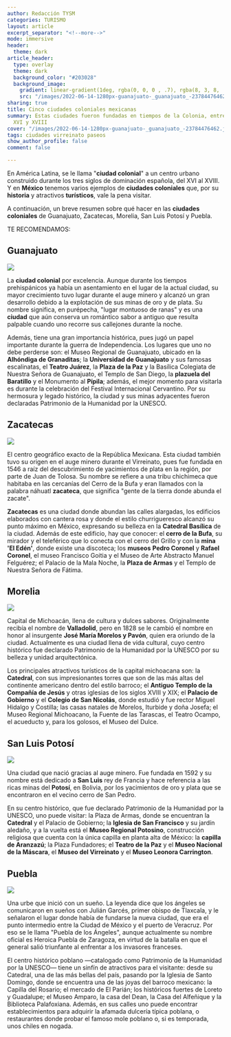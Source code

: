 ```yaml
---
author: Redacción TYSM
categories: TURISMO
layout: article
excerpt_separator: "<!--more-->"
mode: immersive
header:
  theme: dark
article_header:
  type: overlay
  theme: dark
  background_color: "#203028"
  background_image:
    gradient: linear-gradient(1deg, rgba(0, 0, 0 , .7), rgba(8, 3, 8, .9))
    src: "/images/2022-06-14-1280px-guanajuato-_guanajuato_-23784476462.jpeg"
sharing: true
title: Cinco ciudades coloniales mexicanas
summary: Estas ciudades fueron fundadas en tiempos de la Colonia, entre los siglos
  XVI y XVIII
cover: "/images/2022-06-14-1280px-guanajuato-_guanajuato_-23784476462.jpeg"
tags: ciudades virreinato paseos
show_author_profile: false
comment: false

---
```

En América Latina, se le llama "**ciudad colonial**" a un centro urbano construido durante los tres siglos de dominación española, del XVI al XVIII. Y en **México** tenemos varios ejemplos de **ciudades coloniales** que, por su **historia** y atractivos **turísticos**, vale la pena visitar.

A continuación, un breve resumen sobre qué hacer en las **ciudades coloniales** de Guanajuato, Zacatecas, Morelia, San Luis Potosí y Puebla.

TE RECOMENDAMOS:

## Guanajuato

![](https://upload.wikimedia.org/wikipedia/commons/thumb/9/9d/Teatro_Juarez%2C_Guanajuato.jpg/1024px-Teatro_Juarez%2C_Guanajuato.jpg)

La **ciudad colonial** por excelencia. Aunque durante los tiempos prehispánicos ya había un asentamiento en el lugar de la actual ciudad, su mayor crecimiento tuvo lugar durante el auge minero y alcanzó un gran desarrollo debido a la explotación de sus minas de oro y de plata. Su nombre significa, en purépecha, "lugar montuoso de ranas" y es una **ciudad** que aún conserva un romántico sabor a antiguo que resulta palpable cuando uno recorre sus callejones durante la noche.

Además, tiene una gran importancia histórica, pues jugó un papel importante durante la guerra de Independencia. Los lugares que uno no debe perderse son: el Museo Regional de Guanajuato, ubicado en la **Alhóndiga de Granaditas**; la **Universidad de Guanajuato** y sus famosas escalinatas, el **Teatro Juárez**, la **Plaza de la Paz** y la Basílica Colegiata de Nuestra Señora de Guanajuato, el Templo de San Diego, la **plazuela del Baratillo** y el Monumento al **Pípila**; además, el mejor momento para visitarla es durante la celebración del Festival Internacional Cervantino. Por su hermosura y legado histórico, la ciudad y sus minas adyacentes fueron declaradas Patrimonio de la Humanidad por la UNESCO.

## Zacatecas

![](https://upload.wikimedia.org/wikipedia/commons/thumb/a/a1/CISOL_2017_-_43.jpg/1024px-CISOL_2017_-_43.jpg)

El centro geográfico exacto de la República Mexicana. Esta ciudad también tuvo su origen en el auge minero durante el Virreinato, pues fue fundada en 1546 a raíz del descubrimiento de yacimientos de plata en la región, por parte de Juan de Tolosa. Su nombre se refiere a una tribu chichimeca que habitaba en las cercanías del Cerro de la Bufa y eran llamados con la palabra náhuatl **zacateca**, que significa "gente de la tierra donde abunda el zacate".

**Zacatecas** es una ciudad donde abundan las calles alargadas, los edificios elaborados con cantera rosa y donde el estilo churrigueresco alcanzó su punto máximo en México, expresando su belleza en la **Catedral Basílica** de la ciudad. Además de este edificio, hay que conocer: el **cerro de la Bufa**, su mirador y el teleférico que lo conecta con el cerro del Grillo y con la **mina 'El Edén'**, donde existe una discoteca; los **museos** **Pedro Coronel** y **Rafael Coronel**, el museo Francisco Goitia y el Museo de Arte Abstracto Manuel Felguérez; el Palacio de la Mala Noche, la **Plaza de Armas** y el Templo de Nuestra Señora de Fátima.

## Morelia

![](https://upload.wikimedia.org/wikipedia/commons/thumb/d/d2/Catedral_de_Morelia_vista_de_noche.jpg/768px-Catedral_de_Morelia_vista_de_noche.jpg)

Capital de Michoacán, llena de cultura y dulces sabores. Originalmente recibía el nombre de **Valladolid**, pero en 1828 se le cambió el nombre en honor al insurgente **José María Morelos y Pavón**, quien era oriundo de la ciudad. Actualmente es una ciudad llena de vida cultural, cuyo centro histórico fue declarado Patrimonio de la Humanidad por la UNESCO por su belleza y unidad arquitectónica.

Los principales atractivos turísticos de la capital michoacana son: la **Catedral**, con sus impresionantes torres que son de las más altas del continente americano dentro del estilo barroco; el **Antiguo Templo de la Compañía de Jesús** y otras iglesias de los siglos XVIII y XIX; el **Palacio de Gobierno** y el **Colegio de San Nicolás**, donde estudió y fue rector Miguel Hidalgo y Costilla; las casas natales de Morelos, Iturbide y doña Josefa; el Museo Regional Michoacano, la Fuente de las Tarascas, el Teatro Ocampo, el acueducto y, para los golosos, el Museo del Dulce.

## San Luis Potosí

![](https://upload.wikimedia.org/wikipedia/commons/thumb/d/de/Catedral_SLP_cielo.jpg/1024px-Catedral_SLP_cielo.jpg)

Una ciudad que nació gracias al auge minero. Fue fundada en 1592 y su nombre está dedicado a **San Luis** rey de Francia y hace referencia a las ricas minas del **Potosí**, en Bolivia, por los yacimientos de oro y plata que se encontraron en el vecino cerro de San Pedro. 

En su centro histórico, que fue declarado Patrimonio de la Humanidad por la UNESCO, uno puede visitar: la Plaza de Armas, donde se encuentran la **Catedral** y el Palacio de Gobierno; la **Iglesia de San Francisco** y su jardín aledaño, y a la vuelta está el **Museo Regional Potosino**, construcción religiosa que cuenta con la única capilla en planta alta de México: la **capilla de Aranzazú**; la Plaza Fundadores; el **Teatro de la Paz** y el **Museo Nacional de la Máscara**, el **Museo del Virreinato** y el **Museo Leonora Carrington**.

## Puebla

![](https://upload.wikimedia.org/wikipedia/commons/thumb/8/8a/Catedral_de_Puebla%2C_M%C3%A9xico%2C_2013-10-11%2C_DD_15.JPG/793px-Catedral_de_Puebla%2C_M%C3%A9xico%2C_2013-10-11%2C_DD_15.JPG)

Una urbe que inició con un sueño. La leyenda dice que los ángeles se comunicaron en sueños con Julián Garcés, primer obispo de Tlaxcala, y le señalaron el lugar donde había de fundarse la nueva ciudad, que era el punto intermedio entre la Ciudad de México y el puerto de Veracruz. Por eso se le llama "Puebla de los Ángeles", aunque actualmente su nombre oficial es Heroica Puebla de Zaragoza, en virtud de la batalla en que el general salió triunfante al enfrentar a los invasores franceses.

El centro histórico poblano —catalogado como Patrimonio de la Humanidad por la UNESCO— tiene un sinfín de atractivos para el visitante: desde su Catedral, una de las más bellas del país, pasando por la Iglesia de Santo Domingo, donde se encuentra una de las joyas del barroco mexicano: la Capilla del Rosario; el mercado de El Parián; los históricos fuertes de Loreto y Guadalupe; el Museo Amparo, la casa del Dean, la Casa del Alfeñique y la Biblioteca Palafoxiana. Además, en sus calles uno puede encontrar establecimientos para adquirir la afamada dulcería típica poblana, o restaurantes donde probar el famoso mole poblano o, si es temporada, unos chiles en nogada.
